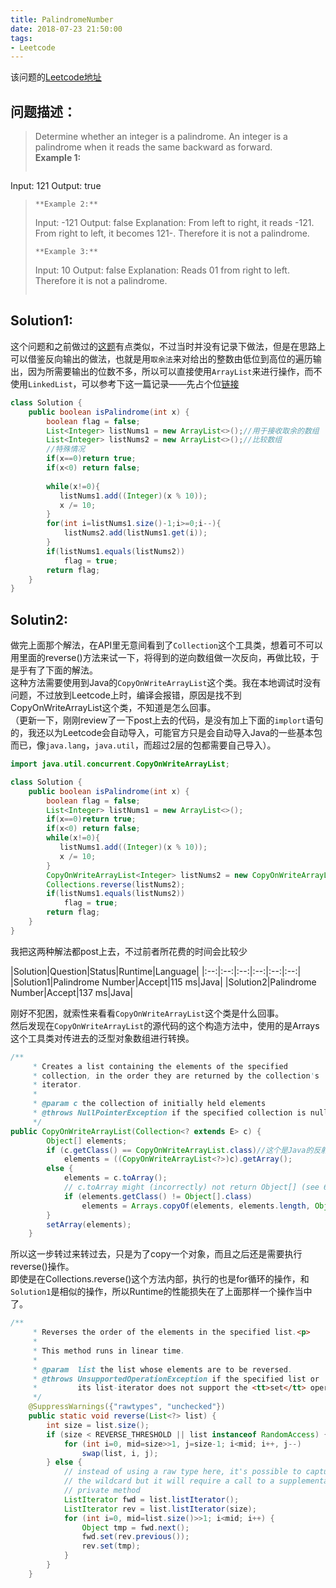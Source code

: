 ```yaml
---
title: PalindromeNumber
date: 2018-07-23 21:50:00
tags: 
- Leetcode
---
```

该问题的[Leetcode地址](https://leetcode.com/problems/palindrome-number/description/)
## 问题描述：
>Determine whether an integer is a palindrome. An integer is a palindrome when it reads the same backward as forward.  
>**Example 1:**
>```
Input: 121
Output: true
>```
>**Example 2:**
>```
>Input: -121
Output: false
Explanation: From left to right, it reads -121. From right to left, it becomes 121-. Therefore it is not a palindrome.
>```
>**Example 3:**
>```
>Input: 10
Output: false
Explanation: Reads 01 from right to left. Therefore it is not a palindrome.
>```

## Solution1:
这个问题和之前做过的[这题](https://leetcode.com/problems/reverse-integer/description/)有点类似，不过当时并没有记录下做法，但是在思路上可以借鉴反向输出的做法，也就是用`取余法`来对给出的整数由低位到高位的遍历输出，因为所需要输出的位数不多，所以可以直接使用`ArrayList`来进行操作，而不使用`LinkedList`，可以参考下这一篇记录——先占个位[链接]()  
```java
class Solution {
    public boolean isPalindrome(int x) {
    	boolean flag = false;
        List<Integer> listNums1 = new ArrayList<>();//用于接收取余的数组
        List<Integer> listNums2 = new ArrayList<>();//比较数组
        //特殊情况
        if(x==0)return true;
        if(x<0) return false;
        
        while(x!=0){
           listNums1.add((Integer)(x % 10));
           x /= 10;
        }
        for(int i=listNums1.size()-1;i>=0;i--){
        	listNums2.add(listNums1.get(i));
        }
        if(listNums1.equals(listNums2))
        	flag = true;
        return flag;
    }
}
```
## Solutin2:
做完上面那个解法，在API里无意间看到了`Collection`这个工具类，想着可不可以用里面的reverse()方法来试一下，将得到的逆向数组做一次反向，再做比较，于是乎有了下面的解法。  
这种方法需要使用到Java的`CopyOnWriteArrayList`这个类。我在本地调试时没有问题，不过放到Leetcode上时，编译会报错，原因是找不到CopyOnWriteArrayList这个类，不知道是怎么回事。  
（更新一下，刚刚review了一下post上去的代码，是没有加上下面的`implort`语句的，我还以为Leetcode会自动导入，可能官方只是会自动导入Java的一些基本包而已，像`java.lang`，`java.util`，而超过2层的包都需要自己导入）。

```java
import java.util.concurrent.CopyOnWriteArrayList;

class Solution {
    public boolean isPalindrome(int x) {
    	boolean flag = false;
        List<Integer> listNums1 = new ArrayList<>();
        if(x==0)return true;
        if(x<0) return false;
        while(x!=0){
           listNums1.add((Integer)(x % 10));
           x /= 10;
        }
        CopyOnWriteArrayList<Integer> listNums2 = new CopyOnWriteArrayList<>(listNums1);
        Collections.reverse(listNums2);
        if(listNums1.equals(listNums2))
        	flag = true;
        return flag;
    }
}
```
我把这两种解法都post上去，不过前者所花费的时间会比较少  

|Solution|Question|Status|Runtime|Language|
|:--:|:--:|:--:|:--:|:--:|:--:|
|Solution1|Palindrome Number|Accept|115 ms|Java|
|Solution2|Palindrome Number|Accept|137 ms|Java|

刚好不犯困，就索性来看看`CopyOnWriteArrayList`这个类是什么回事。  
然后发现在`CopyOnWriteArrayList`的源代码的这个构造方法中，使用的是Arrays这个工具类对传进去的泛型对象数组进行转换。  
```java
/**
     * Creates a list containing the elements of the specified
     * collection, in the order they are returned by the collection's
     * iterator.
     *
     * @param c the collection of initially held elements
     * @throws NullPointerException if the specified collection is null
     */
public CopyOnWriteArrayList(Collection<? extends E> c) {
        Object[] elements;
        if (c.getClass() == CopyOnWriteArrayList.class)//这个是Java的反射机制（即从实例对象反推出Java类）
            elements = ((CopyOnWriteArrayList<?>)c).getArray();
        else {
            elements = c.toArray();
            // c.toArray might (incorrectly) not return Object[] (see 6260652)
            if (elements.getClass() != Object[].class)
                elements = Arrays.copyOf(elements, elements.length, Object[].class);//转换
        }
        setArray(elements);
    }
```
所以这一步转过来转过去，只是为了copy一个对象，而且之后还是需要执行reverse()操作。  
即使是在Collections.reverse()这个方法内部，执行的也是for循环的操作，和`Solution1`是相似的操作，所以Runtime的性能损失在了上面那样一个操作当中了。
```java
/**
     * Reverses the order of the elements in the specified list.<p>
     *
     * This method runs in linear time.
     *
     * @param  list the list whose elements are to be reversed.
     * @throws UnsupportedOperationException if the specified list or
     *         its list-iterator does not support the <tt>set</tt> operation.
     */
    @SuppressWarnings({"rawtypes", "unchecked"})
    public static void reverse(List<?> list) {
        int size = list.size();
        if (size < REVERSE_THRESHOLD || list instanceof RandomAccess) {
            for (int i=0, mid=size>>1, j=size-1; i<mid; i++, j--)
                swap(list, i, j);
        } else {
            // instead of using a raw type here, it's possible to capture
            // the wildcard but it will require a call to a supplementary
            // private method
            ListIterator fwd = list.listIterator();
            ListIterator rev = list.listIterator(size);
            for (int i=0, mid=list.size()>>1; i<mid; i++) {
                Object tmp = fwd.next();
                fwd.set(rev.previous());
                rev.set(tmp);
            }
        }
    }
```
